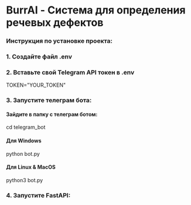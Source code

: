 # BurrAI - Система для определения речевых дефектов

### Инструкция по установке проекта:
### 1. Создайте файл .env
### 2. Вставьте свой Telegram API токен в .env
TOKEN="YOUR_TOKEN"
### 3. Запустите телеграм бота:
#### Зайдите в папку с телеграм ботом:
cd telegram_bot

#### Для Windows
python bot.py
#### Для Linux & MacOS
python3 bot.py
### 4. Запустите FastAPI:
